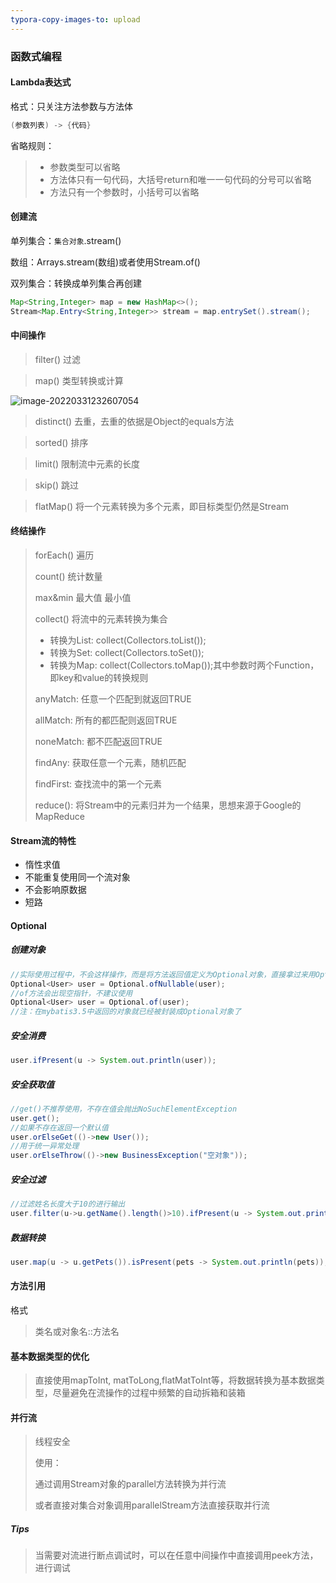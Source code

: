 ```yaml
---
typora-copy-images-to: upload
---
```


### 函数式编程

#### Lambda表达式

格式：只关注方法参数与方法体

```java
(参数列表) -> {代码}
```

省略规则：

> - 参数类型可以省略
> - 方法体只有一句代码，大括号return和唯一一句代码的分号可以省略
> - 方法只有一个参数时，小括号可以省略

#### 创建流

单列集合：`集合对象`.stream()

数组：Arrays.stream(数组)或者使用Stream.of()

双列集合：转换成单列集合再创建

```java
Map<String,Integer> map = new HashMap<>();
Stream<Map.Entry<String,Integer>> stream = map.entrySet().stream();
```



#### 中间操作

> filter() 过滤

> map() 类型转换或计算

![image-20220331232607054](https://tva1.sinaimg.cn/large/e6c9d24ely1h0thcvkuw2j20sg0c6q3w.jpg)

> distinct() 去重，去重的依据是Object的equals方法

> sorted() 排序

> limit() 限制流中元素的长度

> skip() 跳过

> flatMap() 将一个元素转换为多个元素，即目标类型仍然是Stream

#### 终结操作

> forEach() 遍历
>
> count() 统计数量
>
> max&min 最大值 最小值
>
> collect() 将流中的元素转换为集合
>
> - 转换为List: collect(Collectors.toList());
> - 转换为Set: collect(Collectors.toSet());
> - 转换为Map: collect(Collectors.toMap());其中参数时两个Function，即key和value的转换规则
>
> anyMatch: 任意一个匹配到就返回TRUE
>
> allMatch: 所有的都匹配则返回TRUE
>
> noneMatch: 都不匹配返回TRUE
>
> findAny: 获取任意一个元素，随机匹配
>
> findFirst: 查找流中的第一个元素
>
> reduce(): 将Stream中的元素归并为一个结果，思想来源于Google的MapReduce

#### Stream流的特性

- 惰性求值
- 不能重复使用同一个流对象
- 不会影响原数据
- 短路

#### Optional

##### 创建对象

```java
//实际使用过程中，不会这样操作，而是将方法返回值定义为Optional对象，直接拿过来用Optional对象就可以了	
Optional<User> user = Optional.ofNullable(user);
//of方法会出现空指针，不建议使用
Optional<User> user = Optional.of(user);
//注：在mybatis3.5中返回的对象就已经被封装成Optional对象了
```

##### 安全消费

```java
user.ifPresent(u -> System.out.println(user));
```

##### 安全获取值

```java
//get()不推荐使用，不存在值会抛出NoSuchElementException
user.get();
//如果不存在返回一个默认值
user.orElseGet(()->new User());
//用于统一异常处理
user.orElseThrow(()->new BusinessException("空对象"));

```

##### 安全过滤

```java
//过滤姓名长度大于10的进行输出
user.filter(u->u.getName().length()>10).ifPresent(u -> System.out.println(user));
```

##### 数据转换

```java
user.map(u -> u.getPets()).isPresent(pets -> System.out.println(pets));
```



#### 方法引用

格式

> 类名或对象名::方法名

#### 基本数据类型的优化

> 直接使用mapToInt, matToLong,flatMatToInt等，将数据转换为基本数据类型，尽量避免在流操作的过程中频繁的自动拆箱和装箱



#### 并行流

> 线程安全
>
> 使用：
>
> 通过调用Stream对象的parallel方法转换为并行流
>
> 或者直接对集合对象调用parallelStream方法直接获取并行流



##### Tips

> 当需要对流进行断点调试时，可以在任意中间操作中直接调用peek方法，进行调试
